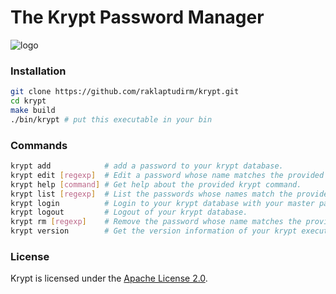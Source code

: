 # The Krypt Password Manager
![logo](https://user-images.githubusercontent.com/68542775/158347672-652d6682-2172-4332-ae75-399afdb670e4.png)
### Installation
``` bash
git clone https://github.com/raklaptudirm/krypt.git
cd krypt
make build
./bin/krypt # put this executable in your bin
```
### Commands
```bash
krypt add            # add a password to your krypt database.
krypt edit [regexp]  # Edit a password whose name matches the provided regular expression.
krypt help [command] # Get help about the provided krypt command.
krypt list [regexp]  # List the passwords whose names match the provided regular expression.
krypt login          # Login to your krypt database with your master password.
krypt logout         # Logout of your krypt database.
krypt rm [regexp]    # Remove the password whose name matches the provided regular expression.
krypt version        # Get the version information of your krypt executable.
```
### License
Krypt is licensed under the [Apache License 2.0](https://github.com/raklaptudirm/krypt/blob/master/LICENSE).
